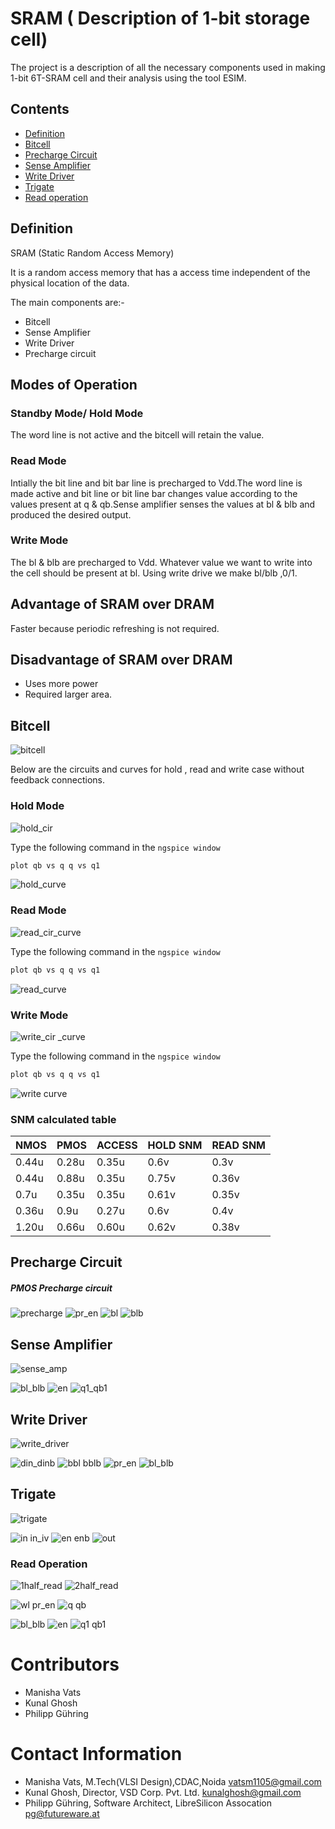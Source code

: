  # SRAM ( Description of 1-bit storage cell)
 
 The project is a description of all the necessary components used in making 1-bit 6T-SRAM cell and their analysis using the tool ESIM.
 
 ## Contents
 - [Definition](https://github.com/manivats/SRAM-/edit/master/README.md)
 - [Bitcell](https://github.com/manivats/SRAM-/edit/master/README.md)
 - [Precharge Circuit](https://github.com/manivats/SRAM-/edit/master/README.md)
 - [Sense Amplifier](https://github.com/manivats/SRAM-/edit/master/README.md)
 - [Write Driver](https://github.com/manivats/SRAM-/edit/master/README.md)
 - [Trigate](https://github.com/manivats/SRAM-/edit/master/README.md) 
 - [Read operation](https://github.com/manivats/SRAM-/edit/master/README.md)
 
 
 ## Definition
 SRAM (Static Random Access Memory)
 
 It is a random access memory that has a access time independent of the physical location of the data.
 
 The main components are:-
 - Bitcell	 
 - Sense Amplifier
 - Write Driver
 - Precharge circuit
 
 
 ## Modes of Operation
 
 ### Standby Mode/ Hold Mode
 
 The word line is not active and the bitcell will retain the value.
 
 ### Read Mode 
 Intially the bit line and bit bar line is precharged to Vdd.The word line is made active and bit line or bit line bar changes value according to the values present at q & qb.Sense amplifier senses the values at bl & blb and produced the desired output.
 
 ### Write Mode
 The bl & blb are precharged to Vdd. Whatever value we want to write into the cell should be present at bl. Using write drive we make bl/blb ,0/1.  
 
 
 ## Advantage of SRAM over DRAM
 
 Faster because periodic refreshing is not required.
 
 ## Disadvantage of SRAM over DRAM 
 
 - Uses more power 
 - Required larger area.
 
 ## Bitcell

 
![bitcell](https://user-images.githubusercontent.com/69419719/89906113-996b0c00-dc08-11ea-8896-fc0470bd273f.PNG)

 Below are the circuits and curves for hold , read and write case without feedback connections.
 
 ### Hold Mode
 
 ![hold_cir](https://user-images.githubusercontent.com/69419719/89983647-8a7e6b00-dc95-11ea-91e1-c7b83f5f962e.PNG)


Type the following command in the `ngspice window`
``` html
plot qb vs q q vs q1
```
![hold_curve](https://user-images.githubusercontent.com/69419719/89974244-1daca600-dc80-11ea-9a4b-7400266d459d.PNG)

 ### Read Mode
 
 ![read_cir_curve](https://user-images.githubusercontent.com/69419719/89909295-89edc200-dc0c-11ea-9f9a-d806897353f2.PNG)
 
 Type the following command in the `ngspice window`
``` html
plot qb vs q q vs q1
```
 ![read_curve](https://user-images.githubusercontent.com/69419719/89974247-1f766980-dc80-11ea-848b-42c2e3538698.PNG)
 
 ### Write Mode
 
 ![write_cir _curve](https://user-images.githubusercontent.com/69419719/89909305-8c501c00-dc0c-11ea-8db6-184161ff8110.PNG)
 
 Type the following command in the `ngspice window`
``` html
plot qb vs q q vs q1
``` 
 ![write curve](https://user-images.githubusercontent.com/69419719/89974250-200f0000-dc80-11ea-93c6-528ad29c0cb9.PNG)
 
 ### SNM calculated table
 
 | NMOS | PMOS | ACCESS | HOLD SNM | READ SNM |
 | --- | --- | --- | ---| --- |
 | 0.44u | 0.28u | 0.35u | 0.6v | 0.3v |
 | 0.44u | 0.88u | 0.35u | 0.75v | 0.36v |
 | 0.7u | 0.35u | 0.35u | 0.61v | 0.35v | 
 | 0.36u | 0.9u | 0.27u | 0.6v | 0.4v |
 | 1.20u | 0.66u | 0.60u | 0.62v | 0.38v |
 
 ## Precharge Circuit
 ##### PMOS Precharge circuit
 
 ![precharge](https://user-images.githubusercontent.com/69419719/89909294-89edc200-dc0c-11ea-8f4b-48fff17b5cbb.PNG)
 ![pr_en](https://user-images.githubusercontent.com/69419719/90015857-cbdb3e80-dcc6-11ea-8c53-51c1a65f08ca.PNG)
 ![bl](https://user-images.githubusercontent.com/69419719/90015848-caaa1180-dcc6-11ea-806f-c7c54e6ffa86.PNG)
 ![blb](https://user-images.githubusercontent.com/69419719/90015851-cb42a800-dcc6-11ea-98f7-c033d9de7f04.PNG)
 
 
 ## Sense Amplifier
 ![sense_amp](https://user-images.githubusercontent.com/69419719/90015170-de08ad00-dcc5-11ea-8919-000ffcd64db9.PNG)
 
 ![bl_blb](https://user-images.githubusercontent.com/69419719/90009086-0e971980-dcbb-11ea-8f0d-e65747a38063.PNG)
 ![en](https://user-images.githubusercontent.com/69419719/90009087-0f2fb000-dcbb-11ea-9a5e-39a8b849e9b0.PNG)
 ![q1_qb1](https://user-images.githubusercontent.com/69419719/90009082-0ccd5600-dcbb-11ea-8ee8-53610a054c23.PNG)
 
 
 ## Write Driver
 ![write_driver](https://user-images.githubusercontent.com/69419719/89909307-8c501c00-dc0c-11ea-8ef9-d22f875c1ce1.PNG)
 
 ![din_dinb](https://user-images.githubusercontent.com/69419719/90015385-29bb5680-dcc6-11ea-94db-4ecc9c3a5e58.PNG)
 ![bbl bblb](https://user-images.githubusercontent.com/69419719/90015378-288a2980-dcc6-11ea-8cd3-ca3cb1796cea.PNG)
 ![pr_en](https://user-images.githubusercontent.com/69419719/90015386-2a53ed00-dcc6-11ea-8728-20b5f71cf297.PNG)
 ![bl_blb](https://user-images.githubusercontent.com/69419719/90015381-2922c000-dcc6-11ea-9705-7ea55b53599e.PNG)
 
 ## Trigate 
 
 ![trigate](https://user-images.githubusercontent.com/69419719/89909302-8bb78580-dc0c-11ea-86f3-6abc316a718f.PNG)
 
![in in_iv](https://user-images.githubusercontent.com/69419719/89972403-6746c200-dc7b-11ea-8578-c7bffbfbd2ae.PNG)
![en enb](https://user-images.githubusercontent.com/69419719/89972401-66159500-dc7b-11ea-969c-4ba89dabdd96.PNG)
![out](https://user-images.githubusercontent.com/69419719/89972405-67df5880-dc7b-11ea-861e-766465236cd5.PNG)

### Read Operation

![1half_read](https://user-images.githubusercontent.com/69419719/90018622-d5ff3c00-dcca-11ea-8ce3-e903534c6029.PNG)
![2half_read](https://user-images.githubusercontent.com/69419719/90018617-d4ce0f00-dcca-11ea-9581-38bc5353a5ee.PNG)
 
 ![wl pr_en](https://user-images.githubusercontent.com/69419719/89995643-5ca22200-dca7-11ea-927e-1817bb162570.PNG)
 ![q qb](https://user-images.githubusercontent.com/69419719/89995637-5b70f500-dca7-11ea-8119-90072cc0f241.PNG)
 
![bl_blb](https://user-images.githubusercontent.com/69419719/89995628-5a3fc800-dca7-11ea-8579-f182a5a2799e.PNG)
![en](https://user-images.githubusercontent.com/69419719/89995636-5ad85e80-dca7-11ea-92b8-457668c970f0.PNG)
![q1 qb1](https://user-images.githubusercontent.com/69419719/89995639-5c098b80-dca7-11ea-903c-19cd5933158f.PNG)


# Contributors
- Manisha Vats
- Kunal Ghosh
- Philipp Gühring

# Contact Information
- Manisha Vats, M.Tech(VLSI Design),CDAC,Noida vatsm1105@gmail.com
- Kunal Ghosh, Director, VSD Corp. Pvt. Ltd. kunalghosh@gmail.com
- Philipp Gühring, Software Architect, LibreSilicon Assocation pg@futureware.at

